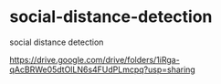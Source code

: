 # social-distance-detection
social distance detection


https://drive.google.com/drive/folders/1iRga-qAcBRWe05dtOlLN6s4FUdPLmcpq?usp=sharing
